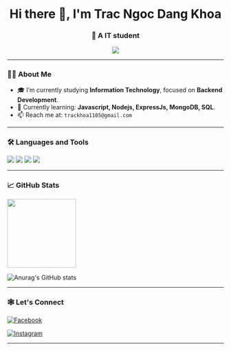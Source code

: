 <h1 align="center">Hi there 👋, I'm Trac Ngoc Dang Khoa</h1>
<h3 align="center">🚀 A IT student </h3>

<p align="center">
  <p align="center">
  <img src="https://readme-typing-svg.herokuapp.com?font=Fira+Code&size=24&pause=1000&color=2AA889&center=true&vCenter=true&width=400&lines=Welcome+to+my+GitHub" />
</p>

</p>

---

### 👨‍💻 About Me

- 🎓 I’m currently studying **Information Technology**, focused on **Backend Development**.
- 🌱 Currently learning: **Javascript, Nodejs, ExpressJs, MongoDB, SQL**.
- 📫 Reach me at: `trackhoa1105@gmail.com`

---

### 🛠️ Languages and Tools

<p align="left">
  <img src="https://img.shields.io/badge/JavaScript-F7DF1E?style=flat&logo=javascript&logoColor=black" />
  <img src="https://img.shields.io/badge/Node.js-339933?style=flat&logo=nodedotjs&logoColor=white" />
  <img src="https://img.shields.io/badge/Express.js-000000?style=flat&logo=express&logoColor=white" />
  <img src="https://img.shields.io/badge/MongoDB-47A248?style=flat&logo=mongodb&logoColor=white" />
</p>


---

### 📈 GitHub Stats

<p align="left">
   <img src="https://github-readme-stats.vercel.app/api/top-langs/?username=1105trxc&layout=compact&theme=tokyonight" height="160px"/>

   ![Anurag's GitHub stats](https://github-readme-stats.vercel.app/api?username=1105trxc&show_icons=true&theme=transparent)


</p>


---

### 🕸️ Let's Connect

[![Facebook](https://img.shields.io/badge/Facebook-1877F2?style=flat&logo=facebook&logoColor=white)](https://www.facebook.com/dangkhoa.trac)

[![Instagram](https://img.shields.io/badge/Instagram-E4405F?style=flat&logo=instagram&logoColor=white)](https://www.instagram.com/khoatrxc)


---


